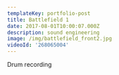 ```yaml
---
templateKey: portfolio-post
title: Battlefield 1
date: 2017-08-01T10:00:07.000Z
description: sound engineering
image: /img/battlefield_front2.jpg
videoId: '268065004'
---
```

Drum recording

